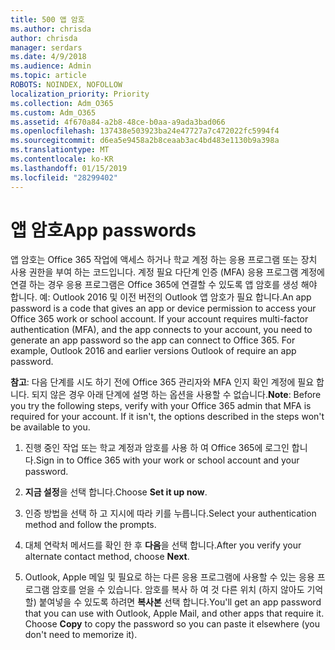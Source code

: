 ```yaml
---
title: 500 앱 암호
ms.author: chrisda
author: chrisda
manager: serdars
ms.date: 4/9/2018
ms.audience: Admin
ms.topic: article
ROBOTS: NOINDEX, NOFOLLOW
localization_priority: Priority
ms.collection: Adm_O365
ms.custom: Adm_O365
ms.assetid: 4f670a84-a2b8-48ce-b0aa-a9ada3bad066
ms.openlocfilehash: 137438e503923ba24e47727a7c472022fc5994f4
ms.sourcegitcommit: d6ea5e9458a2b8ceaab3ac4bd483e1130b9a398a
ms.translationtype: MT
ms.contentlocale: ko-KR
ms.lasthandoff: 01/15/2019
ms.locfileid: "28299402"
---
```

# <a name="app-passwords"></a><span data-ttu-id="c6778-102">앱 암호</span><span class="sxs-lookup"><span data-stu-id="c6778-102">App passwords</span></span>

<span data-ttu-id="c6778-p101">앱 암호는 Office 365 작업에 액세스 하거나 학교 계정 하는 응용 프로그램 또는 장치 사용 권한을 부여 하는 코드입니다. 계정 필요 다단계 인증 (MFA) 응용 프로그램 계정에 연결 하는 경우 응용 프로그램은 Office 365에 연결할 수 있도록 앱 암호를 생성 해야 합니다. 예: Outlook 2016 및 이전 버전의 Outlook 앱 암호가 필요 합니다.</span><span class="sxs-lookup"><span data-stu-id="c6778-p101">An app password is a code that gives an app or device permission to access your Office 365 work or school account. If your account requires multi-factor authentication (MFA), and the app connects to your account, you need to generate an app password so the app can connect to Office 365. For example, Outlook 2016 and earlier versions Outlook of require an app password.</span></span>
  
 <span data-ttu-id="c6778-p102">**참고**: 다음 단계를 시도 하기 전에 Office 365 관리자와 MFA 인지 확인 계정에 필요 합니다. 되지 않은 경우 아래 단계에 설명 하는 옵션을 사용할 수 없습니다.</span><span class="sxs-lookup"><span data-stu-id="c6778-p102">**Note**: Before you try the following steps, verify with your Office 365 admin that MFA is required for your account. If it isn't, the options described in the steps won't be available to you.</span></span>
  
1. <span data-ttu-id="c6778-108">진행 중인 작업 또는 학교 계정과 암호를 사용 하 여 Office 365에 로그인 합니다.</span><span class="sxs-lookup"><span data-stu-id="c6778-108">Sign in to Office 365 with your work or school account and your password.</span></span>
    
2. <span data-ttu-id="c6778-109">**지금 설정**을 선택 합니다.</span><span class="sxs-lookup"><span data-stu-id="c6778-109">Choose **Set it up now**.</span></span>
    
3. <span data-ttu-id="c6778-110">인증 방법을 선택 하 고 지시에 따라 키를 누릅니다.</span><span class="sxs-lookup"><span data-stu-id="c6778-110">Select your authentication method and follow the prompts.</span></span>
    
4. <span data-ttu-id="c6778-111">대체 연락처 메서드를 확인 한 후 **다음**을 선택 합니다.</span><span class="sxs-lookup"><span data-stu-id="c6778-111">After you verify your alternate contact method, choose **Next**.</span></span>
    
5. <span data-ttu-id="c6778-p103">Outlook, Apple 메일 및 필요로 하는 다른 응용 프로그램에 사용할 수 있는 응용 프로그램 암호를 얻을 수 있습니다. 암호를 복사 하 여 것 다른 위치 (하지 않아도 기억할) 붙여넣을 수 있도록 하려면 **복사본** 선택 합니다.</span><span class="sxs-lookup"><span data-stu-id="c6778-p103">You'll get an app password that you can use with Outlook, Apple Mail, and other apps that require it. Choose **Copy** to copy the password so you can paste it elsewhere (you don't need to memorize it).</span></span> 
    

